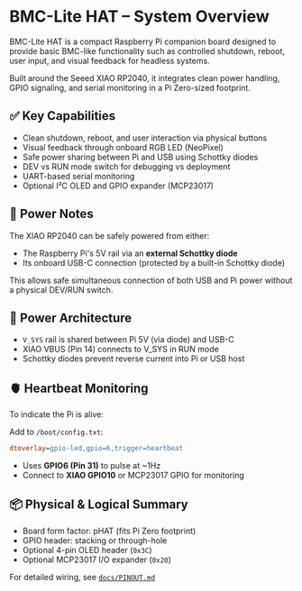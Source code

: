 # BMC-Lite HAT – System Overview

BMC-Lite HAT is a compact Raspberry Pi companion board designed to provide basic BMC-like functionality such as controlled shutdown, reboot, user input, and visual feedback for headless systems.

Built around the Seeed XIAO RP2040, it integrates clean power handling, GPIO signaling, and serial monitoring in a Pi Zero-sized footprint.

## ✅ Key Capabilities

- Clean shutdown, reboot, and user interaction via physical buttons
- Visual feedback through onboard RGB LED (NeoPixel)
- Safe power sharing between Pi and USB using Schottky diodes
- DEV vs RUN mode switch for debugging vs deployment
- UART-based serial monitoring
- Optional I²C OLED and GPIO expander (MCP23017)

## 🔋 Power Notes

The XIAO RP2040 can be safely powered from either:

- The Raspberry Pi's 5V rail via an **external Schottky diode**
- Its onboard USB-C connection (protected by a built-in Schottky diode)

This allows safe simultaneous connection of both USB and Pi power without a physical DEV/RUN switch.
## 🔋 Power Architecture

- `V_SYS` rail is shared between Pi 5V (via diode) and USB-C
- XIAO VBUS (Pin 14) connects to V_SYS in RUN mode
- Schottky diodes prevent reverse current into Pi or USB host
## 🫀 Heartbeat Monitoring

To indicate the Pi is alive:

Add to `/boot/config.txt`:
```ini
dtoverlay=gpio-led,gpio=6,trigger=heartbeat
```

- Uses **GPIO6 (Pin 31)** to pulse at ~1Hz
- Connect to **XIAO GPIO10** or MCP23017 GPIO for monitoring
## 📦 Physical & Logical Summary

- Board form factor: pHAT (fits Pi Zero footprint)
- GPIO header: stacking or through-hole
- Optional 4-pin OLED header (`0x3C`)
- Optional MCP23017 I/O expander (`0x20`)

For detailed wiring, see [`docs/PINOUT.md`](docs/PINOUT.md)

